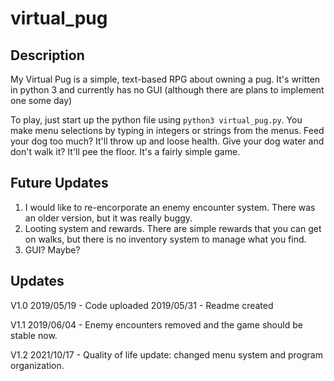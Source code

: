 # virtual_pug

##  Description ##
My Virtual Pug is a simple, text-based RPG about owning a pug.
It's written in python 3 and currently has no GUI (although there are plans to implement one some day)

To play, just start up the python file using `python3 virtual_pug.py`. You make menu selections by typing in integers or strings from the menus.
Feed your dog too much? It'll throw up and loose health. Give your dog water and don't walk it? It'll pee the floor.
It's a fairly simple game.

## Future Updates ##
1. I would like to re-encorporate an enemy encounter system. There was an older version, but it was really buggy.
2. Looting system and rewards. There are simple rewards that you can get on walks, but there is no inventory system to manage what you find.
3. GUI? Maybe?

## Updates ##
V1.0
2019/05/19 - Code uploaded
2019/05/31 - Readme created

V1.1
2019/06/04 - Enemy encounters removed and the game should be stable now.

V1.2
2021/10/17 - Quality of life update: changed menu system and program organization.